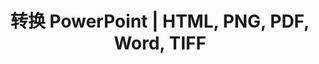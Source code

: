---
title: 转换 PowerPoint | HTML, PNG, PDF, Word, TIFF
linktitle: 转换 PowerPoint
type: docs
weight: 20
url: /php-java/convert-powerpoint/
description: 本文列出了可以用于将 PowerPoint (PPT, PPTX, ODP) 转换为不同格式，如 HTML, PNG, PDF, Word, TIFF 等的主题和示例代码。
---
